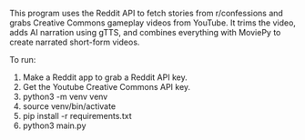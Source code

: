 This program uses the Reddit API to fetch stories from r/confessions and grabs Creative Commons gameplay videos from YouTube. It trims the video, adds AI narration using gTTS, and combines everything with MoviePy to create narrated short-form videos.

To run:

1. Make a Reddit app to grab a Reddit API key.
2. Get the Youtube Creative Commons API key.
3. python3 -m venv venv
4. source venv/bin/activate
5. pip install -r requirements.txt
6. python3 main.py     
